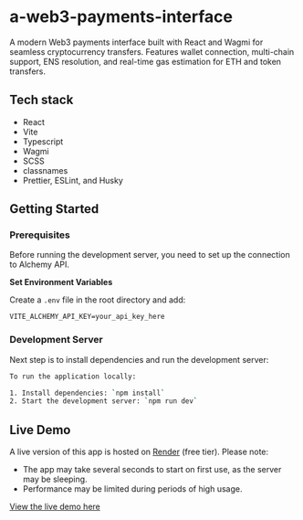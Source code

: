 # a-web3-payments-interface

A modern Web3 payments interface built with React and Wagmi for seamless cryptocurrency transfers. Features wallet connection, multi-chain support, ENS resolution, and real-time gas estimation for ETH and token transfers.

## Tech stack

- React
- Vite
- Typescript
- Wagmi
- SCSS
- classnames
- Prettier, ESLint, and Husky

## Getting Started

### Prerequisites

Before running the development server, you need to set up the connection to Alchemy API.

**Set Environment Variables**

Create a `.env` file in the root directory and add:

```
VITE_ALCHEMY_API_KEY=your_api_key_here
```

### Development Server

Next step is to install dependencies and run the development server:

```bash
To run the application locally:

1. Install dependencies: `npm install`
2. Start the development server: `npm run dev`
```

## Live Demo

A live version of this app is hosted on [Render](https://render.com/) (free tier). Please note:

- The app may take several seconds to start on first use, as the server may be sleeping.
- Performance may be limited during periods of high usage.

[View the live demo here](https://a-web3-payments-interface.onrender.com/)
